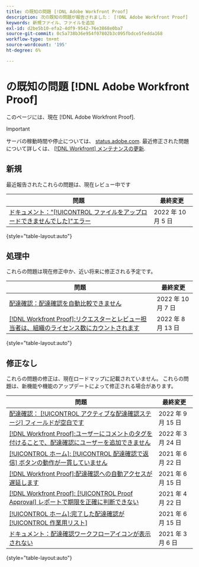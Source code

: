 ```yaml
---
title: の既知の問題 [!DNL Adobe Workfront Proof]
description: 次の既知の問題が報告されました： [!DNL Adobe Workfront Proof]
keywords: 新規ファイル、ファイルを追加
exl-id: d2be5b10-efa2-4df9-9542-76e3868e0ba7
source-git-commit: 0c5a738b36e954f07802b3c095fbdce5fedda168
workflow-type: tm+mt
source-wordcount: '195'
ht-degree: 6%

---
```


# の既知の問題 [!DNL Adobe Workfront Proof]

このページには、現在 [!DNL Adobe Workfront Proof].

>[!IMPORTANT]
>
>サーバの稼動時間や停止については、 [status.adobe.com](https://status.adobe.com). 最近修正された問題について詳しくは、 [[!DNL Workfront] メンテナンスの更新](../maintenance/current-updates.md).

## 新規

最近報告されたこれらの問題は、現在レビュー中です

| **問題** | **最終変更** |
| -----------------------------------------------------------------| ----------------- |
| [ドキュメント：&quot;[!UICONTROL ファイルをアップロードできませんでした]&quot;エラー](known-issues-workfront/wf-documents-failed-to-upload-file.md) | 2022 年 10 月 5 日 |

{style=&quot;table-layout:auto&quot;}

## 処理中

これらの問題は現在修正中か、近い将来に修正される予定です。

| **問題** | **最終変更** |
| -----------------------------------------------------------------| ----------------- |
| [配達確認：配達確認を自動比較できません](known-issues-workfront/wf-proofs-cannot-auto-compare.md) | 2022 年 10 月 7 日 |
| [[!DNL Workfront Proof]:リクエスターとレビュー担当者は、組織のライセンス数にカウントされます](known-issues-workfront-proof/proof-requestor-reviewer-count-as-licenses.md) | 2022 年 8 月 13 日 |

{style=&quot;table-layout:auto&quot;}

## 修正なし

これらの問題の修正は、現在ロードマップに記載されていません。 これらの問題は、新機能や機能のアップデートによって修正される場合があります。

| **問題** | **最終変更** |
| -----------------------------------------------------------------| ----------------- |
| [配達確認： [!UICONTROL アクティブな配達確認ステージ] フィールドが空白です](known-issues-workfront/wf-documents-stages-do-not-populate-on-proof.md) | 2022 年 9 月 15 日 |
| [[!DNL Workfront Proof]:ユーザーにコメントのタグを付けることで、配達確認にユーザーを追加できません](known-issues-workfront-proof/cannot-add-user-to-proof.md) | 2022 年 3 月 24 日 |
| [[!UICONTROL ホーム]: [!UICONTROL 配達確認で返信] ボタンの動作が一貫していません](known-issues-workfront-proof/reply-in-proof-button-behavior-is-inconsistent.md) | 2021 年 6 月 22 日 |
| [[!DNL Workfront Proof]:配達確認への自動アクセスが遅延します](known-issues-workfront-proof/automatic-access-to-proofs-are-delayed.md) | 2021 年 6 月 15 日 |
| [[!DNL Workfront Proof]: [!UICONTROL Proof Approval] レポートで期限を正確に判断できない](known-issues-workfront-proof/proof-approval-report-cant-accurately-determine-deadlines.md) | 2021 年 4 月 22 日 |
| [[!UICONTROL ホーム]:完了した配達確認が [!UICONTROL 作業用リスト]](known-issues-workfront-proof/completed-proofs-stuck-in-the-work-list.md) | 2021 年 6 月 15 日 |
| [ドキュメント：配達確認ワークフローアイコンが表示されない](known-issues-workfront-proof/proof-workflow-icon-is-not-displaying.md) | 2021 年 3 月 6 日 |

{style=&quot;table-layout:auto&quot;}

